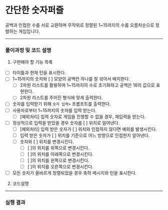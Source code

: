 # 간단한 숫자퍼즐
공백과 인접한 수를 서로 교환하며 무작위로 정렬된 1~15까지의 수를 오름차순으로 정렬하는 게임입니다.
***

### 풀이과정 및 코드 설명
1. 구현해야 할 기능 목록
  - [ ] 타이틀과 현재 턴을 표시한다.
  - [ ] 1~15까지의 숫자와 [ ] 모양의 공백칸 하나를 잘 섞어서 배치한다.
    - [ ] 2차원 리스트를 활용하여 1~15까지의 수로 초기화하고 공백은 16의 값으로 표현한다.
    - [ ] 2차원 리스트를 주어진 형식에 맞게 출력한다.
  - [ ] 숫자를 입력받기 위해 `숫자 입력>` 프롬프트를 출력한다.
  - [ ] 사용자로부터 1~15까지의 숫자를 입력 받는다.
    - [ ] [예외처리] 입력 숫자로 게임을 진행할 수 없을 경우, 재입력을 받는다.
  - [ ] 정상적으로 입력을 받았을 경우 숫자를 [ ] 위치로 밀어낸다.
    - [ ] [예외처리] 입력 받은 숫자가 [ ] 위치와 인접하지 않다면 예외를 발생시킨다.
    - [ ] 입력 받은 숫자가 [ ] 위치를 기준으로 어느 방향으로 인접한지 알아낸다.
    - [ ] 숫자와 [ ] 위치를 변경시킨다.
      - [ ] [ ]의 위치를 위쪽으로 변경시킨다.
      - [ ] [ ]의 위치를 아래쪽으로 변경시킨다.
      - [ ] [ ]의 위치를 왼쪽으로 변경시킨다.
      - [ ] [ ]의 위치를 오른쪽으로 변경시킨다.
  - [ ] 모든 숫자가 올바르게 정렬되었을 경우 축하 메시지와 턴을 표시한다.
2. 코드설명
***
### 실행 결과
```
```